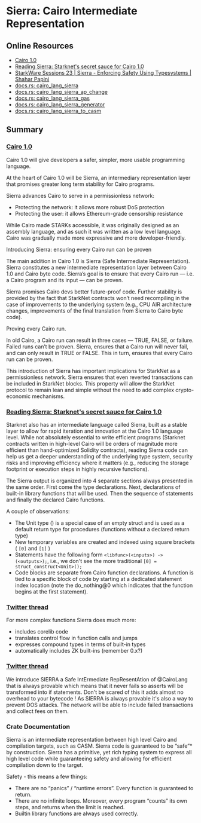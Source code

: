 # Sierra: Cairo Intermediate Representation

## Online Resources
- [Cairo 1.0](https://medium.com/starkware/cairo-1-0-aa96eefb19a0)
- [Reading Sierra: Starknet's secret sauce for Cairo 1.0](https://medium.com/yagi-fi/reading-sierra-starknets-secret-sauce-for-cairo-1-0-5bc73409e43c)
- [StarkWare Sessions 23 | Sierra - Enforcing Safety Using Typesystems | Shahar Papini](https://www.youtube.com/watch?v=-EHwaQuPuAA)
- [docs.rs: cairo_lang_sierra](https://docs.rs/cairo-lang-sierra/latest/cairo_lang_sierra/)
- [docs.rs: cairo_lang_sierra_ap_change](https://docs.rs/cairo-lang-sierra-ap-change/latest/cairo_lang_sierra_ap_change/)
- [docs.rs: cairo_lang_sierra_gas](https://docs.rs/cairo-lang-sierra-gas/latest/cairo_lang_sierra_gas/)
- [docs.rs: cairo_lang_sierra_generator](https://docs.rs/cairo-lang-sierra-generator/latest/cairo_lang_sierra_generator/)
- [docs.rs: cairo_lang_sierra_to_casm](https://docs.rs/crate/cairo-lang-sierra-to-casm/latest)

## Summary

### [Cairo 1.0](https://medium.com/starkware/cairo-1-0-aa96eefb19a0)

Cairo 1.0 will give developers a safer, simpler, more usable programming language.

At the heart of Cairo 1.0 will be Sierra, an intermediary representation layer that promises greater long term stability for Cairo programs.

Sierra advances Cairo to serve in a permissionless network:
- Protecting the network: it allows more robust DoS protection
- Protecting the user: it allows Ethereum-grade censorship resistance

While Cairo made STARKs accessible, it was originally designed as an assembly language, and as such it was written as a low level language.
Cairo was gradually made more expressive and more developer-friendly.

Introducing Sierra: ensuring every Cairo run can be proven

The main addition in Cairo 1.0 is Sierra (Safe Intermediate Representation). 
Sierra constitutes a new intermediate representation layer between Cairo 1.0 and Cairo byte code. 
Sierra’s goal is to ensure that every Cairo run — i.e. a Cairo program and its input — can be proven.

Sierra promises Cairo devs better future-proof code. 
Further stability is provided by the fact that StarkNet contracts won’t need recompiling in the case of improvements to the underlying system (e.g., CPU AIR architecture changes, improvements of the final translation from Sierra to Cairo byte code).

Proving every Cairo run. 

In old Cairo, a Cairo run can result in three cases — TRUE, FALSE, or failure. 
Failed runs can’t be proven. Sierra, ensures that a Cairo run will never fail, and can only result in TRUE or FALSE. 
This in turn, ensures that every Cairo run can be proven.

This introduction of Sierra has important implications for StarkNet as a permissionless network. 
Sierra ensures that even reverted transactions can be included in StarkNet blocks. 
This property will allow the StarkNet protocol to remain lean and simple without the need to add complex crypto-economic mechanisms.

### [Reading Sierra: Starknet's secret sauce for Cairo 1.0](https://medium.com/yagi-fi/reading-sierra-starknets-secret-sauce-for-cairo-1-0-5bc73409e43c)

Starknet also has an intermediate language called Sierra, built as a stable layer to allow for rapid iteration and innovation at the Cairo 1.0 language level. While not absolutely essential to write efficient programs (Starknet contracts written in high-level Cairo will be orders of magnitude more efficient than hand-optimized Solidity contracts), reading Sierra code can help us get a deeper understanding of the underlying type system, security risks and improving efficiency where it matters (e.g., reducing the storage footprint or execution steps in highly recursive functions).

The Sierra output is organized into 4 separate sections always presented in the same order. First come the type declarations. Next, declarations of built-in library functions that will be used. Then the sequence of statements and finally the declared Cairo functions.

A couple of observations:
- The Unit type () is a special case of an empty struct and is used as a default return type for procedures (functions without a declared return type)
- New temporary variables are created and indexed using square brackets ( `[0]` and `[1]` )
- Statements have the following form `<libfunc>(<inputs>) -> (<outputs>);`, i.e., we don't see the more traditional `[0] = struct_construct<Unit>();`
- Code blocks are separate from Cairo function declarations. A function is tied to a specific block of code by starting at a dedicated statement index location (note the do_nothing@0 which indicates that the function begins at the first statement).

### [Twitter thread](https://twitter.com/p_e/status/1633105488731619328)

For more complex functions Sierra does much more:
- includes corelib code
- translates control flow in function calls and jumps
- expresses compound types in terms of built-in types
- automatically includes ZK built-ins (remember 0.x?)

### [Twitter thread](https://twitter.com/lucas_lvy/status/1578341084735758336)

We introduce SIERRA a Safe IntErmediate RepResentAtion of @CairoLang that is always provable which means that it never fails so asserts will be transformed into if statements. Don't be scared of this it adds almost no overhead to your bytecode !
As SIERRA is always provable it's also a way to prevent DOS attacks. The network will be able to include failed transactions and collect fees on them.

### Crate Documentation

Sierra is an intermediate representation between high level Cairo and compilation targets, such as CASM. 
Sierra code is guaranteed to be “safe”* by construction. 
Sierra has a primitive, yet rich typing system to express all high level code while guaranteeing safety and allowing for efficient compilation down to the target.

Safety - this means a few things:
- There are no “panics” / “runtime errors”. Every function is guaranteed to return.
- There are no infinite loops. Moreover, every program “counts” its own steps, and returns when the limit is reached.
- Builtin library functions are always used correctly.
